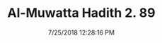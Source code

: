 ---
title        : "Al-Muwatta Hadith 2. 89"
date         : 7/25/2018 12:28:16 PM
draft        : false
type         : "hadith"
layout       : "hadith"
BookCode     : "AMH"
VolumeNumber : "2"
HadithNumber : "89"
categories  :  ["Purity - Ghusl for Major Ritual Impurity"]
---